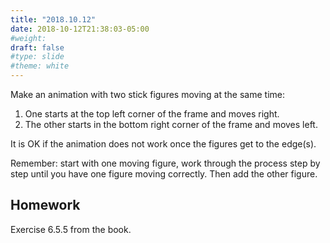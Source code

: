 ```yaml
---
title: "2018.10.12"
date: 2018-10-12T21:38:03-05:00
#weight: 
draft: false
#type: slide
#theme: white
---
```


Make an animation with two stick figures moving at the same time:
1. One starts at the top left corner of the frame and moves right.
2. The other starts in the bottom right corner of the frame and moves
   left.
   
It is OK if the animation does not work once the figures get to the
edge(s). 

Remember: start with one moving figure, work through the process step
by step until you have one figure moving correctly. Then add the other
figure.

## Homework

Exercise 6.5.5 from the book.

